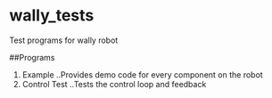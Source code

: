 # wally_tests
Test programs for wally robot

##Programs
1. Example
..Provides demo code for every component on the robot
2. Control Test
..Tests the control loop and feedback